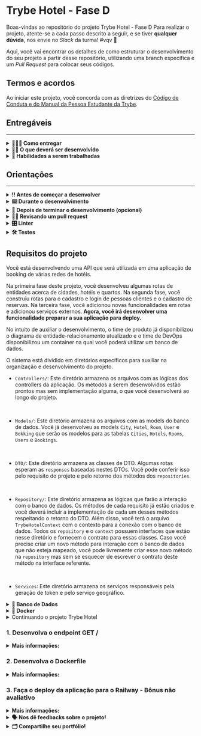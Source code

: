 # Trybe Hotel - Fase D

Boas-vindas ao repositório do projeto Trybe Hotel - Fase D
Para realizar o projeto, atente-se a cada passo descrito a seguir, e se tiver **qualquer dúvida**, nos envie no _Slack_ da turma! #vqv 🚀

Aqui, você vai encontrar os detalhes de como estruturar o desenvolvimento do seu projeto a partir desse repositório, utilizando uma branch específica e um _Pull Request_ para colocar seus códigos.

## Termos e acordos

Ao iniciar este projeto, você concorda com as diretrizes do [Código de Conduta e do Manual da Pessoa Estudante da Trybe](https://app.betrybe.com/learn/student-manual/codigo-de-conduta-da-pessoa-estudante).

## Entregáveis
---

<details>
<summary><strong>🤷🏽‍♀️ Como entregar</strong></summary>

Para entregar o seu projeto você deverá criar um _Pull Request_ neste repositório.

Lembre-se que você pode consultar nosso conteúdo sobre [Git & GitHub](https://app.betrybe.com/learn/course/5e938f69-6e32-43b3-9685-c936530fd326/module/fc998c60-386e-46bc-83ca-4269beb17e17/section/fe827a71-3222-4b4d-a66f-ed98e09961af/day/1a530297-e176-4c79-8ed9-291ae2950540/lesson/2b2edce7-9c49-4907-92a2-aa571f823b79) e nosso [Blog - Git & GitHub](https://blog.betrybe.com/tecnologia/git-e-github/) sempre que precisar!

</details>
  
<details>
<summary><strong>🧑‍💻 O que deverá ser desenvolvido</strong></summary>

Sua empresa do coração começou a desenvolver um software de booking de várias redes de hotéis.
Sua missão é continuar o desenvolvimento dessa API. Será necessário criar uma rota padrão para ver o status da aplicação e construir um Dockerfile capaz de preparar sua aplicação para Deploy. Nessa fase, sua missão será refatorar o projeto para comportar essa funcionalidade e desenvolvê-la.

</details>
  
<details>
  <summary><strong>📝 Habilidades a serem trabalhadas </strong></summary>

Neste projeto, verificamos se você é capaz de:

- Entender o processo de criar containers para a aplicação.
- Preparar um sistema para deploy.


</details>


## Orientações
---

<details>
  <summary><strong>‼️ Antes de começar a desenvolver</strong></summary><br />

  1. Clone o repositório

  - Use o comando: `git clone git@github.com:tryber/csharp-032-csharp-projeto-trybe-hotel-fase-d.git`.
  - Entre na pasta do repositório que você acabou de clonar:
    - `cd csharp-032-csharp-projeto-trybe-hotel-fase-d`

  2. Instale as dependências
  
  - Entre na pasta `src/`.
  - Execute o comando: `dotnet restore`.
  
  3. Crie uma branch a partir da branch `master`

  - Verifique se você está na branch `master`
    - Exemplo: `git branch`
  - Se não estiver, mude para a branch `master`
    - Exemplo: `git checkout master`
  - Agora crie uma branch à qual você vai submeter os `commits` do seu projeto
    - Você deve criar uma branch no seguinte formato: `nome-de-usuario-nome-do-projeto`
    - Exemplo: `git checkout -b joaozinho-csharp-032-csharp-projeto-trybe-hotel-fase-d`

  4. Adicione as mudanças ao _stage_ do Git e faça um `commit`

  - Verifique que as mudanças ainda não estão no _stage_
    - Exemplo: `git status` (deve aparecer listada a pasta _joaozinho_ em vermelho)
  - Adicione o novo arquivo ao _stage_ do Git
    - Exemplo:
      - `git add .` (adicionando todas as mudanças - _que estavam em vermelho_ - ao stage do Git)
      - `git status` (deve aparecer listado o arquivo _joaozinho/README.md_ em verde)
  - Faça o `commit` inicial
    - Exemplo:
      - `git commit -m 'iniciando o projeto x'` (fazendo o primeiro commit)
      - `git status` (deve aparecer uma mensagem tipo essa: _nothing to commit_ )

  5. Adicione a sua branch com o novo `commit` ao repositório remoto

  - Usando o exemplo anterior: `git push -u origin joaozinho-csharp-032-csharp-projeto-trybe-hotel-fase-d`

  6. Crie um novo `Pull Request` _(PR)_

  - Vá até a página de _Pull Requests_ do [repositório no GitHub](https://github.com/tryber/csharp-032-csharp-projeto-trybe-hotel-fase-d/pulls)
  - Clique no botão verde _"New pull request"_
  - Clique na caixa de seleção _"Compare"_ e escolha a sua branch **com atenção**
  - Coloque um título para a sua _Pull Request_
    - Exemplo: _"Cria tela de busca"_
  - Clique no botão verde _"Create pull request"_
  - Adicione uma descrição para o _Pull Request_ e clique no botão verde _"Create pull request"_
  - **Não se preocupe em preencher mais nada por enquanto!**
  - Volte até a [página de _Pull Requests_ do repositório](https://github.com/tryber/csharp-0x-projeto-trybe-hotel/pulls) e confira que o seu _Pull Request_ está criado

</details>

<details>
  <summary><strong>⌨️ Durante o desenvolvimento</strong></summary><br/>

  - Faça `commits` das alterações que você fizer no código regularmente

  - Lembre-se sempre de, após um (ou alguns) `commits`, atualizar o repositório remoto

  - Os comandos que você utilizará com mais frequência são:
    1. `git status` _(para verificar o que está em vermelho - fora do stage - e o que está em verde - no stage)_
    2. `git add` _(para adicionar arquivos ao stage do Git)_
    3. `git commit` _(para criar um commit com os arquivos que estão no stage do Git)_
    4. `git push -u origin nome-da-branch` _(para enviar o commit para o repositório remoto na primeira vez que fizer o `push` de uma nova branch)_
    5. `git push` _(para enviar o commit para o repositório remoto após o passo anterior)_

</details>

<details>
  <summary><strong>🤝 Depois de terminar o desenvolvimento (opcional)</strong></summary><br/>

  Para sinalizar que o seu projeto está pronto para o _"Code Review"_, faça o seguinte:

  - Vá até a página **DO SEU** _Pull Request_, adicione a label de _"code-review"_ e marque seus colegas:

    - No menu à direita, clique no _link_ **"Labels"** e escolha a _label_ **code-review**;

    - No menu à direita, clique no _link_ **"Assignees"** e escolha **o seu usuário**;

    - No menu à direita, clique no _link_ **"Reviewers"** e digite `students`, selecione o time `tryber/students-sd-032-csharp`.

  Caso tenha alguma dúvida, [aqui tem um vídeo explicativo](https://vimeo.com/362189205).

</details>

<details>
  <summary><strong>🕵🏿 Revisando um pull request</strong></summary><br />

  Use o conteúdo sobre [Code Review](https://app.betrybe.com/course/real-life-engineer/code-review) para te ajudar a revisar os _Pull Requests_.

</details>

<details>
  <summary><strong>🎛 Linter</strong></summary><br />

  Usaremos o [NetAnalyzer](https://docs.microsoft.com/pt-br/dotnet/fundamentals/code-analysis/overview) para fazer a análise estática do seu código.

  Este projeto já vem com as dependências relacionadas ao _linter_ configuradas no arquivo `.csproj`.

  O analisador já é instalado pelo plugin da `Microsoft C#` no `VSCode`. Para isso, basta fazer o download do [plugin](https://marketplace.visualstudio.com/items?itemName=ms-dotnettools.csharp) e instalá-lo.
</details>

<details>
  <summary><strong>🛠 Testes</strong></summary><br />

  O .NET já possui sua própria plataforma de testes.
  
  Este projeto já vem configurado e com suas dependências.

  ### Executando todos os testes

  Para executar os testes com o .NET, execute o comando dentro do diretório do seu projeto `src`!

  ```
  dotnet test
  ```

  ### Executando um teste específico

  Para executar um teste específico, basta executar o comando `dotnet test --filter Name~TestReq01`.

  :warning: **Importante:** o comando irá executar testes cujo nome contém `TestReq01`.

  :warning: **O avaliador automático não necessariamente avalia seu projeto na ordem em que os requisitos aparecem no readme. Isso acontece para deixar o processo de avaliação mais rápido. Então, não se assuste se isso acontecer, ok?**

  ### Outras opções para testes
  - Algumas opções que podem lhe ajudar são:
    -  `-?|-h|--help`: exibe a descrição completa de como utilizar o comando.
    -  `-t|--list-tests`: lista todos os testes, ao invés de executá-los.
    -  `-v|--verbosity <LEVEL>`: define o nível de detalhe na resposta dos testes.
      - `q | quiet`
      - `m | minimal`
      - `n | normal`
      - `d | detailed`
      - `diag | diagnostic`
      - Exemplo de uso: 
         ```
           dotnet test -v diag
         ```
         ou
         ```            
           dotnet test --verbosity=diagnostic
         ``` 
</details>

## Requisitos do projeto

Você está desenvolvendo uma API que será utilizada em uma aplicação de booking de várias redes de hotéis.

Na primeira fase deste projeto, você desenvolveu algumas rotas de entidades acerca de cidades, hotéis e quartos. Na segunda fase, você construiu rotas para o cadastro e login de pessoas clientes e o cadastro de reservas. Na terceira fase, você adicionou novas funcionalidades em rotas e adicionou serviços externos. **Agora, você irá desenvolver uma funcionalidade preparar a sua aplicação para deploy.**

No intuito de auxiliar o desenvolvimento, o time de produto já disponibilizou o diagrama de entidade-relacionamento atualizado e o time de DevOps disponibilizou um container na qual você poderá utilizar um banco de dados.

O sistema está dividido em diretórios específicos para auxiliar na organização e desenvolvimento do projeto.

- `Controllers/`: Este diretório armazena os arquivos com as lógicas dos controllers da aplicação. Os métodos a serem desenvolvidos estão prontos mas sem implementação alguma, o que você desenvolverá ao longo do projeto.
<br />

- `Models/`: Este diretório armazena os arquivos com as models do banco de dados. Você já desenvolveu as models `City`, `Hotel`, `Room`, `User` e `Bokking` que serão os modelos para as tabelas `Cities`, `Hotels`, `Rooms`, `Users` e `Bookings`.
<br />

- `DTO/`: Este diretório armazena as classes de DTO. Algumas rotas esperam as `responses` baseadas nestes DTOs. Você pode conferir isso pelo requisito do projeto e pelo retorno dos métodos dos `repositories`.
<br />

- `Repository/`: Este diretório armazena as lógicas que farão a interação com o banco de dados. Os métodos de cada requisito já estão criados e você deverá incluir a implementação de cada um desses métodos respeitando o retorno do DTO. Além disso, você terá o arquivo `TrybeHotelContext` com o contexto para a conexão com o banco de dados. Todos os `repository` e o `context` possuem interfaces que estão nesse diretório e fornecem o contrato para essas classes. Caso você precise criar um novo método para interação com o banco de dados que não esteja mapeado, você pode livremente criar esse novo método na `repository` mas sem se esquecer de escrever o contrato deste método na interface referente.
<br />

- `Services`: Este diretório armazena os serviços responsáveis pela geração de token e pelo serviço geográfico.

<details id='der'>
  <summary><strong>🎲 Banco de Dados</strong></summary>
  <br/>

  Para o desenvolvimento, o time de produto disponibilizou um *Diagrama de Entidade-Relacionamento (DER)* para construir a modelagem do banco de dados. Com essa imagem você já consegue saber:
  - Como nomear suas tabelas e colunas;
  - Quais são os tipos de suas colunas;
  - Relações entre tabelas.

    ![banco de dados](img/der.png)

  O diagrama infere 05 tabelas:
  - ***Cities***: tabela que armazenará um conjunto de cidades nas quais os hotéis estão localizados (já desenvolvida).
  - ***Hotels***: tabela que armazenará os hotéis da nossa aplicação. Note que informamos o `CityId`, atributo que armazenará o id da cidade (já desenvolvida).
  - ***Rooms***: tabela que armazenará os quartos de cada hotel da nossa aplicação. Note que informamos o `HotelId`, atributo que armazenará o id do hotel (já desenvolvida).
  - ***Users***: tabela que armazenará as pessoas usuárias do sistema.
  - ***Bookings***: tabela que armazenará as reservas de quartos de hotéis. Note que informamos os atributos `UserId`, que armazenará o id da pessoa usuária e `RoomId`, que armazenará o id do quarto reservado.

  Acerca dos relacionamentos, pelo diagrama de entidade-relacionamento temos:
  - Uma cidade pode ter vários hotéis.
  - Um hotel pode ter vários quartos.
  - Uma pessoa usuária pode ter várias reservas.
  - Um quarto pode ter várias reservas.

  ⚠️ **Você poderá criar migrations para visualizar o banco de dados**

</details>

<details>
<summary><strong>🐳 Docker</strong></summary><br />

Para auxiliar no desenvolvimento, este projeto possui um arquivo do docker compose para subir um serviço do banco de dados `Azure Data Studio`. Este banco de dados possui a mesma arquitetura do `SQL Server`.

Para subir o serviço, utilize o comando:

```shell
docker-compose up -d --build
```

Para conectar ao seu sistema de gerenciamento de banco de dados, utilize as seguintes credenciais:

- `Server`: localhost
- `User`: sa
- `Password`: TrybeHotel12!
- `Database`: TrybeHotel
- `Trust server certificate`: true

Para criar o contexto do banco de dados na sua aplicação, utilize como connection string:

```csharp
var connectionString = "Server=localhost;Database=TrybeHotel;User=SA;Password=TrybeHotel12!;TrustServerCertificate=True";
```

⚠️ ** Essa connection string poderá ser utilizada no requisito 1 **

</details>

<details id='refatorando'>
  <summary>Continuando o projeto Trybe Hotel</summary>

Você já iniciou o projeto da nossa aplicação e portanto, todas as funcionalidades podem ser trazidas para não duplicar o funcionamento. Isso será muito importante, especialmente no que diz respeito ao banco de dados. Algumas models do seu banco de dados anterior serão referenciadas nas models agora, portanto, vamos trazer as funcionalidades anteriores.

Mas como fazemos isso:

Após clonar o repositório deste projeto, apenas copie e cole as funcionalidades que você construiu anteriormente:

- `Controllers`: copie todos os arquivos do diretório `Controllers` do projeto anterior e cole no diretório `Controllers` deste projeto.
- `Dto`: copie todos os arquivos do diretório `Dto` do projeto anterior e cole no diretório `Dto` deste projeto.
- `Models`: copie os arquivos referentes às models `City`, `Hotel`, `Room`, `User` e `Booking` do projeto anterior e cole no diretório `Models` deste projeto.
- `Repository`: copie os arquivos `RoomRepository`, `HotelRepository`, `CityRepository`, `UserRepository` e `BookingRepository` do projeto anterior e cole no diretório `Repository` deste projeto. Não copie as interfaces. Para o arquivo `TrybeHotelContext`, não o substitua. Apenas adicione os `DBSets` e implemente os métodos `OnConfiguring()` e `OnModelCreating()`.
- `Migrations`: Se você possui um diretório de migrations, significa que você criou migrations no projeto anterior. Não copie este diretório e crie migrations novas porque a instância do banco de dados no container não será o mesmo.
- `Services`: copie todos os arquivos do diretório `Services` do projeto anterior e cole no diretório `Services` deste projeto.
- `Testes`: No projeto de testes, você pode copiar a funcionalidade do arquivo `src/TrybeHotel.Test/IntegrationTest.cs`.

</details>



### 1. Desenvolva o endpoint GET /

<details>
  <summary><strong>Mais informações:</strong></summary>

  - Desenvolva o endpoint `GET /` de modo que a response da API seja um status de sucesso com o seguinte corpo de resposta:

  ```json
  {
	  "message": "online"
  }
  ```
 - Implemente o desenvolvimento no método `GetStatus()` do arquivo `src/TrybeHotel/Controllers/StatusController.cs`.

**O que será testado:**

- Será testado que a response da API segue o padrão solicitado.

</details>


### 2. Desenvolva o Dockerfile

<details>
  <summary><strong>Mais informações:</strong></summary>

  - Desenvolva o Dockerfile da aplicação capaz de criar um container da sua API
  - Implemente no arquivo `src/TrybeHotel/Dockerfile`.

**O que será testado:**

- Será testado que a response da API segue o padrão solicitado.

</details>


### 3. Faça o deploy da aplicação para o Railway - Bônus não avaliativo

<details>
  <summary><strong>Mais informações:</strong></summary>

  - Utilize os conhecimentos adquiridos nesta seção para publicar a sua API Containerizada no Railway.
  - **Este requisito é não avaliativo, portanto, não possui avaliação automatizada.**


</details>

<details>
  <summary><strong>🗣 Nos dê feedbacks sobre o projeto!</strong></summary><br />

Ao finalizar e submeter o projeto, não se esqueça de avaliar sua experiência preenchendo o formulário. 
**Leva menos de 3 minutos!**

[FORMULÁRIO DE AVALIAÇÃO DE PROJETO](https://be-trybe.typeform.com/to/ZTeR4IbH#cohort_hidden=CH32-CSHARP&template=betrybe/csharp-0x-projeto-trybe-hotel-fase-d)

</details>

<details>
  <summary><strong>🗂 Compartilhe seu portfólio!</strong></summary><br />

  Você sabia que o LinkedIn é a principal rede social profissional e que compartilhar aprendizados lá é muito importante para quem deseja construir uma carreira de sucesso? Compartilhe este projeto no seu LinkedIn, marque o perfil da Trybe (@trybe) e mostre para a sua rede toda a sua evolução.

</details>
